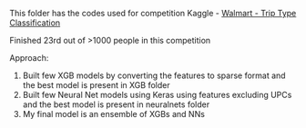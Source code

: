 This folder has the codes used for competition Kaggle - [Walmart - Trip Type Classification](https://www.kaggle.com/c/walmart-recruiting-trip-type-classification)

Finished 23rd out of >1000 people in this competition

Approach:
 1. Built few XGB models by converting the features to sparse format and the best model is present in XGB folder
 2. Built few Neural Net models using Keras using features excluding UPCs and the best model is present in neuralnets folder
 3. My final model is an ensemble of XGBs and NNs
